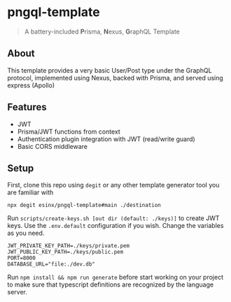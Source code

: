 # pngql-template

> A battery-included **P**risma, **N**exus, **G**raphQL Template

## About

This template provides a very basic User/Post type under the GraphQL protocol, implemented using Nexus, backed with Prisma, and served using express (Apollo)

## Features

* JWT
* Prisma/JWT functions from context
* Authentication plugin integration with JWT (read/write guard)
* Basic CORS middleware

## Setup

First, clone this repo using `degit` or any other template generator tool you are familiar with

```
npx degit esinx/pngql-template#main ./destination
```

Run `scripts/create-keys.sh [out dir (default: ./keys)]` to create JWT keys.
Use the `.env.default` configuration if you wish. Change the variables as you need.

```
JWT_PRIVATE_KEY_PATH=./keys/private.pem
JWT_PUBLIC_KEY_PATH=./keys/public.pem
PORT=8000
DATABASE_URL="file:./dev.db"
```

Run `npm install && npm run generate` before start working on your project to make sure that typescript definitions are recognized by the language server.